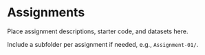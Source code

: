# Assignments

Place assignment descriptions, starter code, and datasets here.

Include a subfolder per assignment if needed, e.g., `Assignment-01/`.
